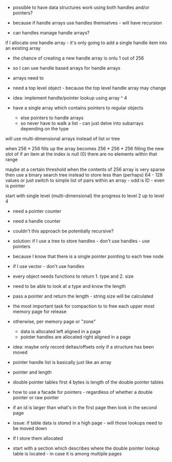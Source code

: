 
- possible to have data structures work using both handles and/or pointers?
- because if handle arrays use handles themselves - will have recursion

- can handles manage handle arrays? 

if I allocate one handle array - it's only going to add a single handle item into an existing array
- the chance of creating a new handle array is onlu 1 out of 256
- so I can use handle based arrays for handle arrays

- arrays need to 

- need a top level object - because the top level handle array may change

- idea: implement handle/pointer lookup using array ^ 4
- have a single array which contains pointers to regular objects
	- else pointers to handle arrays
	- so never have to walk a list - can just delve into subarrays depending on the type

will use multi-dimensional arrays instead of list or tree

when 256 * 256 fills up the array becomes 256 * 256 * 256
filling the new slot of 
if an item at the index is null (0) there are no elements within that range

maybe at a certain threshold when the contents of 256 array is very sparse
	then use a binary search tree instead to store less than (perhaps) 64 - 128 values
	or just switch to simple list of pairs within an array - odd is ID - even is pointer

start with single level (multi-dimensional)
the progress to level 2
up to level 4

- need a pointer counter
- need a handle counter
- couldn't this approach be potentially recursive?
- solution: if I use a tree to store handles - don't use handles - use pointers
- because I know that there is a single pointer pointing to each tree node
- if I use vector - don't use handles

- every object needs functions to return 1. type and 2. size

- need to be able to look at a type and know the length
- pass a pointer and return the length - string size will be calculated

- the most important task for compaction to to free each upper most memory page for release
- otherwise, per memory page or "zone"
	- data is allocated left aligned in a page
	- pointer handles are allocated right aligned in a page
- idea: maybe only record deltas/offsets only if a structure has been moved

- pointer handle list is basically just like an array
- pointer and length

- double pointer tables first 4 bytes is length of the double pointer tables

- how to use a facade for pointers - regardless of whether a double pointer or raw pointer

- if an id is larger than what's in the first page then look in the second page

- issue: if table data is stored in a high page - will those lookups need to be moved down
- if I store them allocated

- start with a section which describes where the double pointer lookup table is located - in case it is among multiple pages